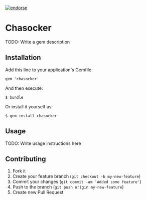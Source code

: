 [![endorse](http://api.coderwall.com/sadfuzzy/endorsecount.png)](http://coderwall.com/sadfuzzy)

# Chasocker

TODO: Write a gem description

## Installation

Add this line to your application's Gemfile:

    gem 'chasocker'

And then execute:

    $ bundle

Or install it yourself as:

    $ gem install chasocker

## Usage

TODO: Write usage instructions here

## Contributing

1. Fork it
2. Create your feature branch (`git checkout -b my-new-feature`)
3. Commit your changes (`git commit -am 'Added some feature'`)
4. Push to the branch (`git push origin my-new-feature`)
5. Create new Pull Request

